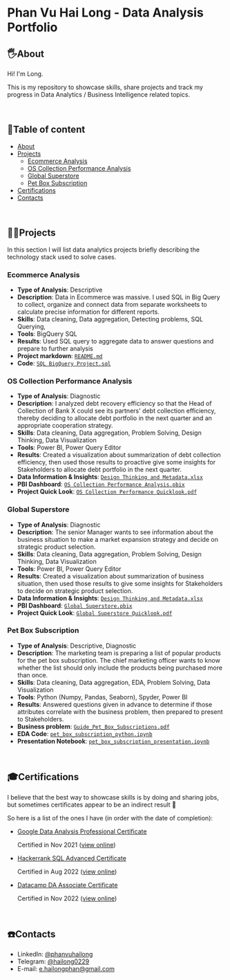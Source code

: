# Phan Vu Hai Long - Data Analysis Portfolio

## 🖐️About
Hi! I'm Long.

This is my repository to showcase skills, share projects and track my progress in Data Analytics / Business Intelligence related topics.

<br>

## 📃Table of content
- [About](#%EF%B8%8Fabout)
- [Projects](#projects)
	+ [Ecommerce Analysis](#ecommerce-analysis)
	+ [OS Collection Performance Analysis](#os-collection-performance-analysis)
	+ [Global Superstore](#global-superstore)
	+ [Pet Box Subscription](#pet-box-subscription)
- [Certifications](#certifications)
- [Contacts](#%EF%B8%8Fcontacts)
<br>

## 🧑‍🏭Projects
In this section I will list data analytics projects briefly describing the technology stack used to solve cases.
### Ecommerce Analysis
- **Type of Analysis**: Descriptive
- **Description**: Data in Ecommerce was massive. I used SQL in Big Query to collect, organize and connect data from separate worksheets to calculate precise information for different reports.
- **Skills**: Data cleaning, Data aggregation, Detecting problems, SQL Querying, 
- **Tools**: BigQuery SQL
- **Results**: Used SQL query to aggregate data to answer questions and prepare to further analysis
- **Project markdown**: [`README.md`](https://github.com/Estranged4/DA_Apply/blob/main/1.%20SQL%20Big%20Query%20-%20Ecommerce/README.md)
- **Code**:  [`SQL BigQuery Project.sql`](https://github.com/Estranged4/DA_Apply/blob/main/1.%20SQL%20Big%20Query%20-%20Ecommerce/SQL%20Big%20Query%20Project.sql)

### OS Collection Performance Analysis
- **Type of Analysis**: Diagnostic
- **Description**: I analyzed debt recovery efficiency so that the Head of Collection of Bank X could see its partners' debt collection efficiency, thereby deciding to allocate debt portfolio in the next quarter and an appropriate cooperation strategy.
- **Skills**: Data cleaning, Data aggregation, Problem Solving, Design Thinking, Data Visualization
- **Tools**: Power BI, Power Query Editor
- **Results**: Created a visualization about summarization of debt collection efficiency, then used those results to proactive give some insights for Stakeholders to allocate debt portfolio in the next quarter.
- **Data Information & Insights**: [`Design Thinking and Metadata.xlsx`](https://github.com/Estranged4/DA_Apply/blob/main/2.%20Power%20BI%20-%20OS%20Collection%20Performance%20Analysis/Design%20Thinking%20and%20Metadata.xlsx)
- **PBI Dashboard**: [`OS Collection Performance Analysis.pbix`](https://github.com/Estranged4/DA_Apply/blob/main/2.%20Power%20BI%20-%20OS%20Collection%20Performance%20Analysis/OS%20Collection%20Performance%20Analysis.pbix )
- **Project Quick Look**: [`OS Collection Performance Quicklook.pdf`](https://github.com/Estranged4/DA_Apply/blob/main/2.%20Power%20BI%20-%20OS%20Collection%20Performance%20Analysis/OS%20Collection%20Performance%20Quicklook.pdf)

### Global Superstore
- **Type of Analysis**: Diagnostic
- **Description**: The senior Manager wants to see information about the business situation to make a market expansion strategy and decide on strategic product selection.
- **Skills**: Data cleaning, Data aggregation, Problem Solving, Design Thinking, Data Visualization
- **Tools**: Power BI, Power Query Editor
- **Results**: Created a visualization about summarization of business situation, then used those results to give some insights for Stakeholders to decide on strategic product selection.
- **Data Information & Insights**: [`Design Thinking and Metadata.xlsx`](https://github.com/Estranged4/DA_Apply/blob/main/3.%20Power%20BI%20-%20Global%20Superstore/Design%20thinking%20and%20Metadata.xlsx)
- **PBI Dashboard**: [`Global Superstore.pbix`](https://github.com/Estranged4/DA_Apply/blob/main/3.%20Power%20BI%20-%20Global%20Superstore/Global%20Superstore.pbix )
- **Project Quick Look**: [`Global Superstore Quicklook.pdf`](https://github.com/Estranged4/DA_Apply/blob/main/3.%20Power%20BI%20-%20Global%20Superstore/Global%20Superstore%20Quicklook.pdf)

### Pet Box Subscription
- **Type of Analysis**: Descriptive, Diagnostic
- **Description**: The marketing team is preparing a list of popular products for the pet box subscription. The chief marketing officer wants to know whether the list should only include the products being purchased more than once.
- **Skills**: Data cleaning, Data aggregation, EDA, Problem Solving, Data Visualization
- **Tools**:  Python (Numpy, Pandas, Seaborn), Spyder, Power BI
- **Results**: Answered questions given in advance to determine if those attributes correlate with the business problem, then prepared to present to Stakeholders.
- **Business problem**: [`Guide_Pet_Box_Subscriptions.pdf`](https://github.com/Estranged4/DA_Apply/blob/main/4.%20Python%20-%20Pet%20Box%20Subscription/Guide_Pet_Box_Subscriptions.pdf "Guide_Pet_Box_Subscriptions.pdf")
- **EDA Code**: [`pet_box_subscription_python.ipynb`](https://github.com/Estranged4/DA_Apply/blob/main/4.%20Python%20-%20Pet%20Box%20Subscription/pet_box_subscription_python.ipynb "pet_box_subscription_python.ipynb")
- **Presentation Notebook**: [`pet_box_subscription_presentation.ipynb`](https://github.com/Estranged4/DA_Apply/blob/main/4.%20Python%20-%20Pet%20Box%20Subscription/pet_box_subscription_presentation.ipynb "pet_box_subscription_presentation.ipynb")
<br>

## 🎓Certifications
I believe that the best way to showcase skills is by doing and sharing jobs, but sometimes certificates appear to be an indirect result 💪

So here is a list of the ones I have (in order with the date of completion):

- [Google Data Analysis Professional Certificate](https://github.com/Estranged4/DA_Apply/blob/main/Certificate/Datacamp%20DA%20Associate%20Certificate.pdf "Datacamp DA Associate Certificate.pdf")

	Certified in Nov 2021 ([view online](https://www.coursera.org/account/accomplishments/professional-cert/RKQE3G4BVAC7))
- [Hackerrank SQL Advanced Certificate](https://github.com/Estranged4/DA_Apply/blob/main/Certificate/HackerRank%20SQL%20Certificate.pdf "HackerRank SQL Certificate.pdf")

 	Certified in Aug 2022 ([view online](https://www.hackerrank.com/certificates/d91046e824aa))
	
- [Datacamp DA Associate Certificate](https://github.com/Estranged4/DA_Apply/blob/main/Certificate/Datacamp%20DA%20Associate%20Certificate.pdf) 

	Certified in Nov 2022 ([view online](https://www.datacamp.com/certificate/DAA0016405623722))
<br>

## ☎️Contacts
-   LinkedIn:  [@phanvuhailong](https://www.linkedin.com/in/phanvuhailong/)
-   Telegram:  [@hailong0229](https://t.me/hailong0229)
-   E-mail:  [e.hailongphan@gmail.com](mailto:e.hailongphan@gmail.com)
